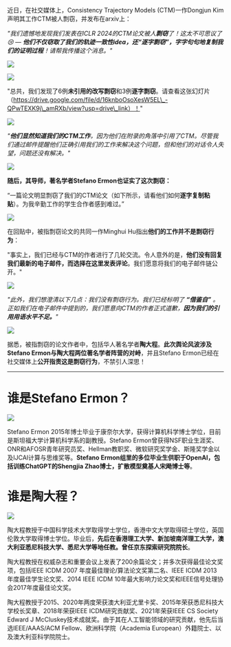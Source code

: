 近日，在社交媒体上，Consistency Trajectory Models (CTM)一作Dongjun Kim声明其工作CTM被人剽窃，并发布在arxiv上：

_"我们遗憾地发现我们发表在ICLR 2024的CTM论文被人**剽窃**了！这太不可思议了😢 — **他们不仅窃取了我们的轨迹一致性idea，还“逐字剽窃”，字字句句地复制我们的证明过程**！请帮我传播这个消息。"_

![](https://mmbiz.qpic.cn/mmbiz_png/qlDIf3oBdYFIvJr5mKGauTCCGnsXsYfUldOKb5grT0MWIUdYxoib5sxSGfxWphicVibiaymxW0IichQDMG5v5Bqs6ibw/640?wx_fmt=png&from=appmsg)

![](https://mmbiz.qpic.cn/mmbiz_jpg/qlDIf3oBdYFIvJr5mKGauTCCGnsXsYfUpuv8ThGdicZMNmgpTcspl8Gq1CJ2ToOs9Nnq8Zz7KIY33A4UiaExoYRg/640?wx_fmt=jpeg&from=appmsg)

"总共，我们发现了6例**未引用的改写剽窃**和3例**逐字剽窃**。请查看这张幻灯片（https://drive.google.com/file/d/16knboOsoXesW5EL\_-QPwTEXK9j\_amRXb/view?usp=drive\_link）！"

![](https://mmbiz.qpic.cn/mmbiz_png/qlDIf3oBdYFIvJr5mKGauTCCGnsXsYfUdYtkHG9K9FqhEj789nZBVaBZG7x3hx96qveAiaxD4WeHQGy6GNyx3Vg/640?wx_fmt=png&from=appmsg)

_"**他们显然知道我们的CTM工作**，因为他们在附录的角落中引用了CTM。尽管我们通过邮件提醒他们正确引用我们的工作来解决这个问题，但和他们的对话令人失望，问题还没有解决。"_

![](https://mmbiz.qpic.cn/mmbiz_png/qlDIf3oBdYFIvJr5mKGauTCCGnsXsYfUP8SL107hKvDJXQQa2MkVjSpCKmeFM8vY8oicZzjPWjYPVAaGozBbQOg/640?wx_fmt=png&from=appmsg)

**随后，其导师，**著名学者Stefano Ermon**也证实了这次剽窃：**

“一篇论文明显剽窃了我们的CTM论文（如下所示，请看他们如何**逐字复制粘贴**）。为我辛勤工作的学生合作者感到难过。”

![](https://mmbiz.qpic.cn/mmbiz_png/qlDIf3oBdYFIvJr5mKGauTCCGnsXsYfUrlErV6B6Xbxvr9oAtImuClAkWCic90A5Rk3CaFe595MKIZicNV2JUKrg/640?wx_fmt=png&from=appmsg)

在回贴中，被指剽窃论文的共同一作Minghui Hu指出**他们的工作并不是剽窃行为**：

"事实上，我们已经与CTM的作者进行了几轮交流。令人意外的是，**他们没有回复我们最新的电子邮件，而选择在这里发表评论**。我们愿意将我们的电子邮件链公开。"

![](https://mmbiz.qpic.cn/mmbiz_png/qlDIf3oBdYFIvJr5mKGauTCCGnsXsYfUOiabxMooe6ykLoibnQKVk5nRxay1iaER8CvNVDfOYfI1wFEXHCtpHGkjg/640?wx_fmt=png&from=appmsg)

_"此外，我们想澄清以下几点：我们没有剽窃行为。我们已经标明了 **“借鉴自”** 。正如我们在电子邮件中提到的，我们愿意向CTM的作者正式道歉，**因为我们的引用用语水平不足。**"_

![](https://mmbiz.qpic.cn/mmbiz_png/qlDIf3oBdYFIvJr5mKGauTCCGnsXsYfUjicjlRvKjk6tNSnVwwv4BQr5t6sxm7garZl4sOltyG9PEHApGHdIic8A/640?wx_fmt=png&from=appmsg)

据悉，被指剽窃的论文作者中，包括华人著名学者**陶大程**。**此次舆论风波涉及Stefano Ermon与陶大程两位著名学者阵营的对峙**，并且Stefano Ermon已经在社交媒体上**公开指责这是剽窃行为**，不禁引人深思！

* * *

谁是Stefano Ermon？
================

![](https://mmbiz.qpic.cn/mmbiz_jpg/qlDIf3oBdYFIvJr5mKGauTCCGnsXsYfUsGs2iaWGzsiaVtOFxzv7Z1IAUsnlshzD7ohmfbYBOFhCXSiav16mjmjDA/640?wx_fmt=jpeg&from=appmsg)

Stefano Ermon 2015年博士毕业于康奈尔大学，获得计算机科学博士学位，目前是斯坦福大学计算机科学系的副教授。Stefano Ermon曾获得NSF职业生涯奖、ONR和AFOSR青年研究员奖、Hellman教职奖、微软研究奖学金、斯隆奖学金以及IJCAI计算与思维奖等。**Stefano Ermon组里的多位毕业生供职于OpenAI，包括训练ChatGPT的Shengjia Zhao博士，扩散模型奠基人宋飏博士等**。

谁是陶大程？
======

![](https://mmbiz.qpic.cn/mmbiz_jpg/qlDIf3oBdYFIvJr5mKGauTCCGnsXsYfUISVGRyMxSib7ulmaOz0AibjlfBnzKKZh36vkD8oywsE1wUzzQRDbRerA/640?wx_fmt=jpeg&from=appmsg)

陶大程教授于中国科学技术大学取得学士学位，香港中文大学取得硕士学位，英国伦敦大学取得博士学位。毕业后，**先后在香港理工大学、新加坡南洋理工大学，澳大利亚悉尼科技大学、悉尼大学等地任教。曾任京东探索研究院院长**。

陶大程教授在权威杂志和重要会议上发表了200余篇论文；并多次获得最佳论文奖项，包括IEEE ICDM 2007 年度最佳理论/算法论文奖第二名、IEEE ICDM 2013 年度最佳学生论文奖、2014 IEEE ICDM 10年最大影响力论文奖和IEEE信号处理协会2017年度最佳论文奖。

陶大程教授于2015、2020年两度荣获澳大利亚尤里卡奖、2015年荣获悉尼科技大学校长奖章、2018年荣获IEEE ICDM研究贡献奖、2021年荣获IEEE CS Society Edward J McCluskey技术成就奖。由于其在人工智能领域的研究贡献，他先后当选IEEE/AAAS/ACM Fellow、欧洲科学院（Academia European）外籍院士、以及澳大利亚科学院院士。
